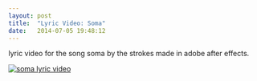 ```yaml
---
layout: post
title:  "Lyric Video: Soma"
date:   2014-07-05 19:48:12
---
```

lyric video for the song soma by the strokes made in adobe after effects.

[![soma lyric video](https://img.youtube.com/vi/AFKdIp6MkL0/0.jpg)](https://www.youtube.com/watch?v=AFKdIp6MkL0)
